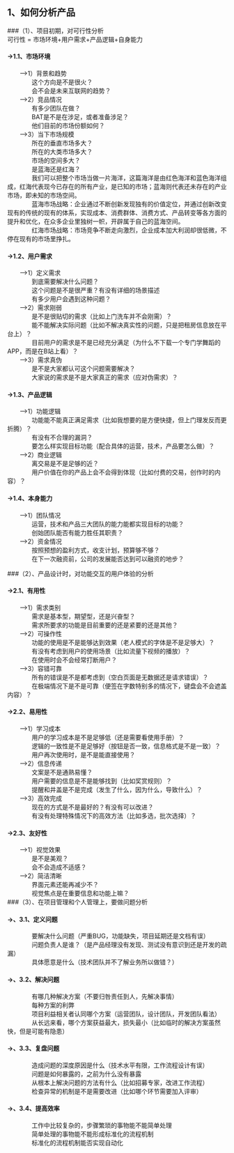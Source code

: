 ## 1、如何分析产品
###（1）、项目初期，对可行性分析 <br/>
可行性 = 市场环境+用户需求+产品逻辑+自身能力<br/>
#### ->1.1、市场环境<br/>
&emsp;&emsp;-->1）背景和趋势<br/>
&emsp;&emsp;&emsp;&emsp;这个方向是不是很火？<br/>
&emsp;&emsp;&emsp;&emsp;会不会是未来互联网的趋势？<br/>
&emsp;&emsp;-->2）竞品情况<br/>
&emsp;&emsp;&emsp;&emsp;有多少团队在做？<br/>
&emsp;&emsp;&emsp;&emsp;BAT是不是在涉足，或者准备涉足？<br/>
&emsp;&emsp;&emsp;&emsp;他们目前的市场份额如何？<br/>
&emsp;&emsp;-->3）当下市场规模<br/>
&emsp;&emsp;&emsp;&emsp;所在的垂直市场多大？<br/>
&emsp;&emsp;&emsp;&emsp;所在的大类市场多大？<br/>
&emsp;&emsp;&emsp;&emsp;市场的空间多大？<br/>
&emsp;&emsp;&emsp;&emsp;是蓝海还是红海？<br/>
&emsp;&emsp;&emsp;&emsp;我们可以把整个市场当做一片海洋，这篇海洋是由红色海洋和蓝色海洋组成，红海代表现今已存在的所有产业，是已知的市场；蓝海则代表还未存在的产业市场，即未知的市场空间。<br/>
&emsp;&emsp;&emsp;&emsp;蓝海市场战略：企业通过不断创新发现独有的价值定位，并通过创新改变现有的传统的现有的体系，实现成本、消费群体、消费方式、产品转变等各方面的提升和优化，在众多企业里独树一帜，开辟属于自己的蓝海空间。<br/>
&emsp;&emsp;&emsp;&emsp;红海市场战略：市场竞争不断走向激烈，企业成本加大利润却很低微，不停在现有的市场里挣扎。<br/>
#### ->1.2、用户需求<br/>
&emsp;&emsp;-->1）定义需求<br/>
&emsp;&emsp;&emsp;&emsp;到底需要解决什么问题？<br/>
&emsp;&emsp;&emsp;&emsp;这个问题是不是很严重？有没有详细的场景描述<br/>
&emsp;&emsp;&emsp;&emsp;有多少用户会遇到这种问题？<br/>
&emsp;&emsp;-->2）需求刚弱<br/>
&emsp;&emsp;&emsp;&emsp;是不是很贴切的需求（比如上门洗车并不会刚需）？<br/>
&emsp;&emsp;&emsp;&emsp;能不能解决实际问题（比如不解决真实性的问题，只是把租房信息放在平台上）？<br/>
&emsp;&emsp;&emsp;&emsp;目前用户的需求是不是已经充分满足（为什么不下载一个专门学舞蹈的APP，而是在B站上看）？<br/>
&emsp;&emsp;-->3）需求真伪<br/>
&emsp;&emsp;&emsp;&emsp;是不是大家都认可这个问题需要解决？<br/>
&emsp;&emsp;&emsp;&emsp;大家说的需求是不是大家真正的需求（应对伪需求）？<br/>
#### ->1.3、产品逻辑<br/>
&emsp;&emsp;-->1）功能逻辑<br/>
&emsp;&emsp;&emsp;&emsp;功能能不能真正满足需求（比如我想要的是方便快捷，但上门理发反而更折腾）？<br/>
&emsp;&emsp;&emsp;&emsp;有没有不合理的漏洞？<br/>
&emsp;&emsp;&emsp;&emsp;要怎么样实现目标功能（配合具体的运营，技术，产品要怎么做）？<br/>
&emsp;&emsp;-->2）商业逻辑<br/>
&emsp;&emsp;&emsp;&emsp;离交易是不是足够的近？<br/>
&emsp;&emsp;&emsp;&emsp;用户价值在你的产品上会不会得到体现（比如付费的交易，创作时的内容）？<br/>
#### ->1.4、本身能力<br/>
&emsp;&emsp;-->1）团队情况<br/>
&emsp;&emsp;&emsp;&emsp;运营，技术和产品三大团队的能力能都实现目标的功能？<br/>
&emsp;&emsp;&emsp;&emsp;创始团队能否有能力胜任其职责？<br/>
&emsp;&emsp;-->2）资金情况<br/>
&emsp;&emsp;&emsp;&emsp;按照预想的盈利方式，收支计划，预算够不够？<br/>
&emsp;&emsp;&emsp;&emsp;在下一次融资前，公司的发展能否达到可以融资的地步？<br/>

###（2）、产品设计时，对功能交互的用户体验的分析<br/>
#### ->2.1、有用性<br/>
&emsp;&emsp;-->1）需求类别<br/>
&emsp;&emsp;&emsp;&emsp;需求是基本型，期望型，还是兴奋型？<br/>
&emsp;&emsp;&emsp;&emsp;需求所要求的功能是目前重要的还是紧要的还是其他？<br/>
&emsp;&emsp;-->2）可操作性<br/>
&emsp;&emsp;&emsp;&emsp;功能的使用是不是能够达到效果（老人模式的字体是不是足够大）？<br/>
&emsp;&emsp;&emsp;&emsp;有没有考虑到用户的使用场景（比如流量下视频的播放）？<br/>
&emsp;&emsp;&emsp;&emsp;在使用时会不会经常打断用户？<br/>
&emsp;&emsp;-->3）容错可靠<br/>
&emsp;&emsp;&emsp;&emsp;所有的错误是不是都考虑到（空白页面是无数据还是请求错误）？<br/>
&emsp;&emsp;&emsp;&emsp;在极端情况下是不是可靠（便签在字数特别多的情况下，键盘会不会遮盖内容）？<br/>
#### ->2.2、易用性<br/>
&emsp;&emsp;-->1）学习成本<br/>
&emsp;&emsp;&emsp;&emsp;用户的学习成本是不是足够低（还是需要看使用手册）？<br/>
&emsp;&emsp;&emsp;&emsp;逻辑的一致性是不是足够好（按钮是否一致，信息格式是不是一致）？<br/>
&emsp;&emsp;&emsp;&emsp;用户再次使用时，是不是能直接使用？<br/>
&emsp;&emsp;-->2）信息传递<br/>
&emsp;&emsp;&emsp;&emsp;文案是不是通熟易懂？<br/>
&emsp;&emsp;&emsp;&emsp;用户需要的信息是不是能够找到（比如奖赏规则）？<br/>
&emsp;&emsp;&emsp;&emsp;提醒和井盖是不是完成（发生了什么，因为什么，导致什么）？<br/>
&emsp;&emsp;-->3）高效完成<br/>
&emsp;&emsp;&emsp;&emsp;现在的方式是不是最好的？有没有可以改进？<br/>
&emsp;&emsp;&emsp;&emsp;有没有处理特殊情况下的高效方法（比如多选，批次选择）？<br/>
#### ->2.3、友好性<br/>
&emsp;&emsp;-->1）视觉效果<br/>
&emsp;&emsp;&emsp;&emsp;是不是美观？<br/>
&emsp;&emsp;&emsp;&emsp;会不会造成不适感？<br/>
&emsp;&emsp;-->2）简洁清晰<br/>
&emsp;&emsp;&emsp;&emsp;界面元素还能再减少不？<br/>
&emsp;&emsp;&emsp;&emsp;视觉焦点是在重要信息和功能上嘛？<br/>
###（3）、在项目管理和个人管理上，要做问题分析<br/>
#### ->、3.1、定义问题<br/>
&emsp;&emsp;&emsp;&emsp;要解决什么问题（严重BUG，功能缺失，项目延期还是文档有误）<br/>
&emsp;&emsp;&emsp;&emsp;问题负责人是谁？（是产品经理没有发现、测试没有意识到还是开发的疏漏）<br/>
&emsp;&emsp;&emsp;&emsp;具体愿意是什么（技术团队并不了解业务所以做错？）<br/>
#### ->、3.2、解决问题<br/>
&emsp;&emsp;&emsp;&emsp;有哪几种解决方案（不要归咎责任到人，先解决事情）<br/>
&emsp;&emsp;&emsp;&emsp;每种方案的利弊<br/>
&emsp;&emsp;&emsp;&emsp;项目利益相关者认同哪个方案（运营团队，设计团队，开发团队看法） <br/>
&emsp;&emsp;&emsp;&emsp;从长远来看，哪个方案获益最大，损失最小（比如临时的解决方案虽然快，但是可能有隐患）<br/>   
#### ->、3.3、复盘问题<br/>
&emsp;&emsp;&emsp;&emsp;造成问题的深度原因是什么（技术水平有限，工作流程设计有误）<br/>
&emsp;&emsp;&emsp;&emsp;问题是如何暴露的，之前为什么没有暴露<br/>
&emsp;&emsp;&emsp;&emsp;从根本上解决问题的方法有什么（比如招募专家，改进工作流程）<br/>
&emsp;&emsp;&emsp;&emsp;检查异常的机制是不是需要改进（比如哪个环节需要加入评审）<br/>
#### ->、3.4、提高效率<br/>
&emsp;&emsp;&emsp;&emsp;工作中比较复杂的，步骤繁琐的事物能不能简单处理<br/>
&emsp;&emsp;&emsp;&emsp;简单处理的事物能不能形成标准化的流程机制<br/>
&emsp;&emsp;&emsp;&emsp;标准化的流程机制能否实现自动化<br/>
